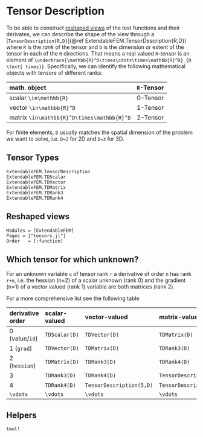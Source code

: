 
# Tensor Description

To be able to construct [reshaped views](@ref "Reshaped views") 
of the test functions and their derivates, we can describe the 
shape of the view through a [`TensorDescription{R,D}`](@ref ExtendableFEM.TensorDescription{R,D}) 
where `R` is the *rank* of the tensor and `D` is the dimension 
or extent of the tensor in each of the `R` directions. 
That means a real valued `R`-tensor is an element of 
``\underbrace{\mathbb{R}^D\times\cdots\times\mathbb{R}^D}_{R \text{ times}}``. 
Specifically, we can identify the following mathematical objects with 
tensors of different ranks:

| math. object                                 | `R`-Tensor | 
| :------------------------------------------- | :--------- |
| scalar ``\in\mathbb{R}``                     | 0-Tensor   | 
| vector ``\in\mathbb{R}^D``                   | 1-Tensor   | 
| matrix ``\in\mathbb{R}^D\times\mathbb{R}^D`` | 2-Tensor   | 

For finite elements, `D` usually matches the spatial dimension of 
the problem we want to solve, i.e. `D=2` for 2D and `D=3` for 3D.

## Tensor Types

```@docs
ExtendableFEM.TensorDescription
ExtendableFEM.TDScalar
ExtendableFEM.TDVector
ExtendableFEM.TDMatrix
ExtendableFEM.TDRank3
ExtendableFEM.TDRank4
```


## Reshaped views

```@autodocs
Modules = [ExtendableFEM]
Pages = ["tensors.jl"]
Order   = [:function]
```

## Which tensor for which unknown?
For an unknown variable `u` of tensor rank `r` 
a derivative of order `n` has rank `r+n`,
i.e. the hessian (n=2) of a scalar unknown (rank 0)
and the gradient (n=1) of a vector valued (rank 1) 
variable are both matrices (rank 2).

For a more comprehensive list see the following table

| derivative order   | scalar-valued    | vector-valued            | matrix-valued            |
| :----------------- | :--------------- | :----------------------- | :----------------------- |
| 0 (value/`id`)     | `TDScalar(D)`    | `TDVector(D)`            | `TDMatrix(D)`            |
| 1 (`grad`)         | `TDVector(D)`    | `TDMatrix(D)`            | `TDRank3(D)`             |
| 2 (`hessian`)      | `TDMatrix(D)`    | `TDRank3(D)`             | `TDRank4(D)`             |
| 3                  | `TDRank3(D)`     | `TDRank4(D)`             | `TensorDescription(5,D)` |
| 4                  | `TDRank4(D)`     | `TensorDescription(5,D)` | `TensorDescription(6,D)` |
| ``\vdots``         | ``\vdots``       | ``\vdots``               | ``\vdots``               | 



## Helpers


```@docs
tmul!
```
